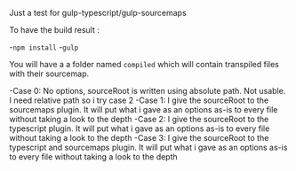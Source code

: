 Just a test for gulp-typescript/gulp-sourcemaps

To have the build result :

-`npm install`
-`gulp`

You will have a a folder named `compiled` which will contain transpiled files with their sourcemap.

-Case 0: No options, sourceRoot is written using absolute path. Not usable. I need relative path so i try case 2
-Case 1: I give the sourceRoot to the sourcemaps plugin. It will put what i gave as an options as-is to every file without taking a look to the depth
-Case 2: I give the sourceRoot to the typescript plugin. It will put what i gave as an options as-is to every file without taking a look to the depth
-Case 3: I give the sourceRoot to the typescript and sourcemaps plugin. It will put what i gave as an options as-is to every file without taking a look to the depth

